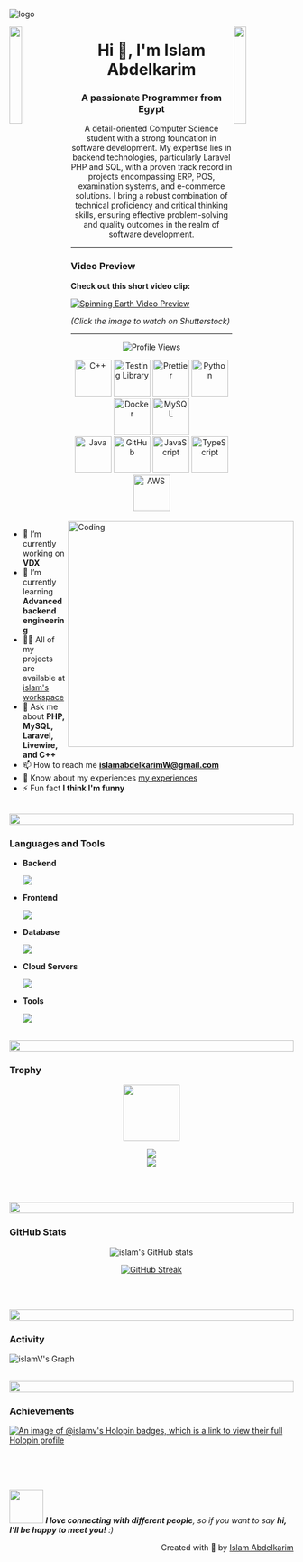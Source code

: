 ![logo](https://pin.it/4KDHPbDEY)

<img align="left" src="https://user-images.githubusercontent.com/65187002/144930161-2f783401-8d27-4fdf-a2f7-cc0ba32f1f1f.gif" width="21%" style="display:inline;">
<img align="right" src="https://user-images.githubusercontent.com/65187002/144930161-2f783401-8d27-4fdf-a2f7-cc0ba32f1f1f.gif" width="21%" style="display:inline;">

<h1 align="center">Hi 👋, I'm Islam Abdelkarim</h1>
<h3 align="center">A passionate Programmer from Egypt</h3>

<p align="center">
A detail-oriented Computer Science student with a strong foundation in software development. My expertise lies in backend technologies, particularly Laravel PHP and SQL, with a proven track record in projects encompassing ERP, POS, examination systems, and e-commerce solutions. I bring a robust combination of technical proficiency and critical thinking skills, ensuring effective problem-solving and quality outcomes in the realm of software development.
</p>

---

### Video Preview

**Check out this short video clip:**

[![Spinning Earth Video Preview](https://via.placeholder.com/300x200.png?text=Spinning+Earth+Video+Preview)](https://www.shutterstock.com/shutterstock/videos/1064798299/preview/stock-footage--d-graphics-concept-spinning-earth-seen-from-space-virtual-digitalization-network-covering-planet.mp4)

*(Click the image to watch on Shutterstock)*

---

<p align="center">
  <img src="https://komarev.com/ghpvc/?username=islamV&label=Profile%20views&color=0e75b6&style=flat" alt="Profile Views" />
</p>

<div align="center">
 <img src="https://techstack-generator.vercel.app/cpp-icon.svg" alt="C++" width="65" height="65" />
 <img src="https://techstack-generator.vercel.app/testinglibrary-icon.svg" alt="Testing Library" width="65" height="65" />
 <img src="https://techstack-generator.vercel.app/prettier-icon.svg" alt="Prettier" width="65" height="65" />
 <img src="https://techstack-generator.vercel.app/python-icon.svg" alt="Python" width="65" height="65" />
 <img src="https://techstack-generator.vercel.app/docker-icon.svg" alt="Docker" width="65" height="65" />
 <img src="https://techstack-generator.vercel.app/mysql-icon.svg" alt="MySQL" width="65" height="65" />
</div>

<div align="center">
 <img src="https://techstack-generator.vercel.app/java-icon.svg" alt="Java" width="65" height="65" />
 <img src="https://techstack-generator.vercel.app/github-icon.svg" alt="GitHub" width="65" height="65" />
 <img src="https://techstack-generator.vercel.app/js-icon.svg" alt="JavaScript" width="65" height="65" />
 <img src="https://techstack-generator.vercel.app/ts-icon.svg" alt="TypeScript" width="65" height="65" />
 <img src="https://techstack-generator.vercel.app/aws-icon.svg" alt="AWS" width="65" height="65" />
</div>

<br>

<img align="right" alt="Coding" width="400" src="https://user-images.githubusercontent.com/74038190/229223263-cf2e4b07-2615-4f87-9c38-e37600f8381a.gif">

- 🔭 I’m currently working on **VDX**  
- 🌱 I’m currently learning **Advanced backend engineering**  
- 👨‍💻 All of my projects are available at [islam's workspace]()  
- 💬 Ask me about **PHP, MySQL, Laravel, Livewire, and C++**  
- 📫 How to reach me **islamabdelkarimW@gmail.com**  
- 📄 Know about my experiences [my experiences]()  
- ⚡ Fun fact **I think I'm funny**

<br>

<img src="https://i.imgur.com/dBaSKWF.gif" height="20" width="100%">

### Languages and Tools

- **Backend**
  
  <p align="left">
    <a href="https://skillicons.dev">
      <img src="https://skillicons.dev/icons?i=php,laravel,java" />
    </a>
  </p>

- **Frontend**
  
  <p align="left">
    <a href="https://skillicons.dev">
      <img src="https://skillicons.dev/icons?i=js,html,css,tailwind,materialui,vuejs" />
    </a>
  </p>

- **Database**
  
  <p align="left">
    <a href="https://skillicons.dev">
      <img src="https://skillicons.dev/icons?i=mysql,postgresql,sqlite" />
    </a>
  </p>

- **Cloud Servers**
  
  <p align="left">
    <a href="https://skillicons.dev">
      <img src="https://skillicons.dev/icons?i=azure,aws,gcp,firebase,cloudflare" />
    </a>
  </p>

- **Tools**
  
  <p align="left">
    <a href="https://skillicons.dev">
      <img src="https://skillicons.dev/icons?i=git,github,docker,figma,vscode,postman,linux" />
    </a>
  </p>

<br/>

<img src="https://i.imgur.com/dBaSKWF.gif" height="20" width="100%">

### Trophy

<p align="center">
<img src="https://media.tenor.com/0ENB5HuTH0gAAAAi/trophy-beker.gif" width="100px" height="100px">
</p>
  
<div align="center">
  <img src="https://github-profile-trophy.vercel.app/?username=islamV&theme=matrix&no-bg=true&no-frame=true&row=1&column=4&title=MultiLanguage,Commits,PullRequest,Reviews">
</div>

<div align="center">
  <img src="https://github-profile-trophy.vercel.app/?username=islamV&theme=matrix&no-bg=true&no-frame=true&row=1&column=4&title=Repositories,Organizations,Stars,Followers">
</div>

<br><br>

<img src="https://i.imgur.com/dBaSKWF.gif" height="20" width="100%">

### GitHub Stats

<div align="center">
 
![islam's GitHub stats](https://github-readme-stats.vercel.app/api?username=islamV&theme=midnight-purple&show_icons=true&hide=contribs,issues)

[![GitHub Streak](https://streak-stats.demolab.com/?user=islamV&theme=midnight-purple)](https://git.io/streak-stats)

</div>

<br><br>

<img src="https://i.imgur.com/dBaSKWF.gif" height="20" width="100%">

### Activity

![islamV's Graph](https://github-readme-activity-graph.vercel.app/graph?username=islamV&custom_title=Islam's%20GitHub%20Activity%20Graph&bg_color=0D1117&color=7F3FBF&line=7F3FBF&point=7F3FBF&area_color=FFFFFF&title_color=FFFFFF&area=true)
<br><br>

<img src="https://i.imgur.com/dBaSKWF.gif" height="20" width="100%">

### Achievements

[![An image of @islamv's Holopin badges, which is a link to view their full Holopin profile](https://holopin.me/islamv)](https://holopin.io/@islamv)

<br><br><br>

<img src="https://media.giphy.com/media/LnQjpWaON8nhr21vNW/giphy.gif" width="60"> 
<em><b>I love connecting with different people</b>, so if you want to say <b>hi, I'll be happy to meet you!</b> :)</em>

<br>
<p align="right"> Created with 🧡 by <a href="">Islam Abdelkarim</a></p>
